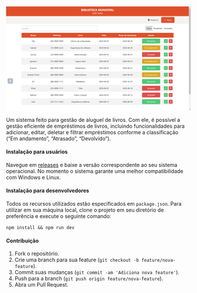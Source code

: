 ![feature](./resources/gla.png)

Um sistema feito para gestão de aluguel de livros. Com ele, é possível a gestão eficiente de empréstimos de livros, incluindo funcionalidades para adicionar, editar, deletar e filtrar empréstimos conforme a classificação (“Em andamento”, “Atrasado”, “Devolvido”).

#### Instalação para usuários

Navegue em [releases](https://github.com/GustavoOly/Loaned-book-management-system/releases) e baixe a versão correspondente ao seu sistema operacional. No momento o sistema garante uma melhor compatibilidade com Windows e Linux.

#### Instalação para desenvolvedores

Todos os recursos utilizados estão especificados em `package.json`.
Para utilizar em sua máquina local, clone o projeto em seu diretório de preferência e execute o seguinte comando:

```shell
npm install && npm run dev
```

#### Contribuição

1. Fork o repositório.
2. Crie uma branch para sua feature (`git checkout -b feature/nova-feature`).
3. Commit suas mudanças (`git commit -am 'Adiciona nova feature'`).
4. Push para a branch (`git push origin feature/nova-feature`).
5. Abra um Pull Request.
